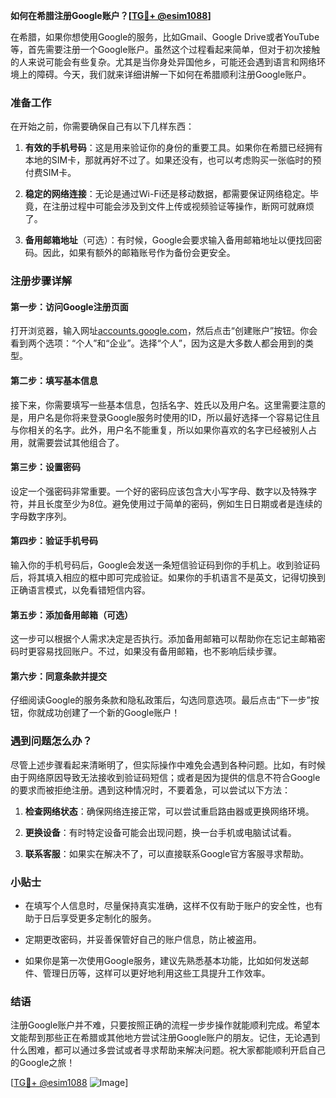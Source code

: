 **如何在希腊注册Google账户？[[TG💪+ @esim1088](https://t.me/s/esim1088)]**

在希腊，如果你想使用Google的服务，比如Gmail、Google Drive或者YouTube等，首先需要注册一个Google账户。虽然这个过程看起来简单，但对于初次接触的人来说可能会有些复杂。尤其是当你身处异国他乡，可能还会遇到语言和网络环境上的障碍。今天，我们就来详细讲解一下如何在希腊顺利注册Google账户。

### 准备工作

在开始之前，你需要确保自己有以下几样东西：

1. **有效的手机号码**：这是用来验证你的身份的重要工具。如果你在希腊已经拥有本地的SIM卡，那就再好不过了。如果还没有，也可以考虑购买一张临时的预付费SIM卡。
   
2. **稳定的网络连接**：无论是通过Wi-Fi还是移动数据，都需要保证网络稳定。毕竟，在注册过程中可能会涉及到文件上传或视频验证等操作，断网可就麻烦了。

3. **备用邮箱地址**（可选）：有时候，Google会要求输入备用邮箱地址以便找回密码。因此，如果有额外的邮箱账号作为备份会更安全。

### 注册步骤详解

#### 第一步：访问Google注册页面

打开浏览器，输入网址[accounts.google.com](http://accounts.google.com)，然后点击“创建账户”按钮。你会看到两个选项：“个人”和“企业”。选择“个人”，因为这是大多数人都会用到的类型。

#### 第二步：填写基本信息

接下来，你需要填写一些基本信息，包括名字、姓氏以及用户名。这里需要注意的是，用户名是你将来登录Google服务时使用的ID，所以最好选择一个容易记住且与你相关的名字。此外，用户名不能重复，所以如果你喜欢的名字已经被别人占用，就需要尝试其他组合了。

#### 第三步：设置密码

设定一个强密码非常重要。一个好的密码应该包含大小写字母、数字以及特殊字符，并且长度至少为8位。避免使用过于简单的密码，例如生日日期或者是连续的字母数字序列。

#### 第四步：验证手机号码

输入你的手机号码后，Google会发送一条短信验证码到你的手机上。收到验证码后，将其填入相应的框中即可完成验证。如果你的手机语言不是英文，记得切换到正确语言模式，以免看错短信内容。

#### 第五步：添加备用邮箱（可选）

这一步可以根据个人需求决定是否执行。添加备用邮箱可以帮助你在忘记主邮箱密码时更容易找回账户。不过，如果没有备用邮箱，也不影响后续步骤。

#### 第六步：同意条款并提交

仔细阅读Google的服务条款和隐私政策后，勾选同意选项。最后点击“下一步”按钮，你就成功创建了一个新的Google账户！

### 遇到问题怎么办？

尽管上述步骤看起来清晰明了，但实际操作中难免会遇到各种问题。比如，有时候由于网络原因导致无法接收到验证码短信；或者是因为提供的信息不符合Google的要求而被拒绝注册。遇到这种情况时，不要着急，可以尝试以下方法：

1. **检查网络状态**：确保网络连接正常，可以尝试重启路由器或更换网络环境。
   
2. **更换设备**：有时特定设备可能会出现问题，换一台手机或电脑试试看。
   
3. **联系客服**：如果实在解决不了，可以直接联系Google官方客服寻求帮助。

### 小贴士

- 在填写个人信息时，尽量保持真实准确，这样不仅有助于账户的安全性，也有助于日后享受更多定制化的服务。
  
- 定期更改密码，并妥善保管好自己的账户信息，防止被盗用。

- 如果你是第一次使用Google服务，建议先熟悉基本功能，比如如何发送邮件、管理日历等，这样可以更好地利用这些工具提升工作效率。

### 结语

注册Google账户并不难，只要按照正确的流程一步步操作就能顺利完成。希望本文能帮到那些正在希腊或其他地方尝试注册Google账户的朋友。记住，无论遇到什么困难，都可以通过多尝试或者寻求帮助来解决问题。祝大家都能顺利开启自己的Google之旅！

[[TG💪+ @esim1088](https://t.me/s/esim1088) ![Image](https://i.postimg.cc/4NQfJmqS/Snipaste-2025-05-13-00-14-12.png)]